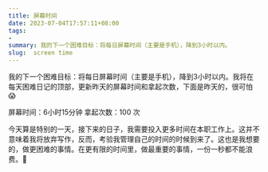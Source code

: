 ```yaml
---
title: 屏幕时间
date: 2023-07-04T17:57:11+08:00
tags:
- 
summary: 我的下一个困难目标：将每日屏幕时间（主要是手机），降到3小时以内。
slug:  screen time
---
```


我的下一个困难目标：将每日屏幕时间（主要是手机），降到3小时以内。我将在每天困难日记的顶部，更新昨天的屏幕时间和拿起次数，下面是昨天的，很可怕😱

屏幕时间：6小时15分钟
拿起次数：100 次

今天算是特别的一天，接下来的日子，我需要投入更多时间在本职工作上。这并不意味着我将放弃写作，反而，考验我管理自己的时间的时候到来了。这也是我想要的，做更困难的事情。在更有限的时间里，做最重要的事情，一份一秒都不能浪费。💪